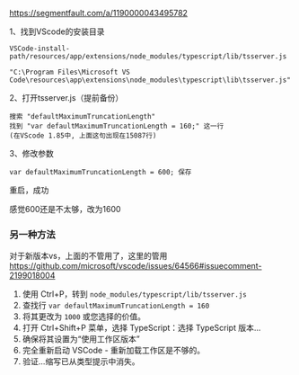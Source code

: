 https://segmentfault.com/a/1190000043495782

1、找到VScode的安装目录
```
VSCode-install-path/resources/app/extensions/node_modules/typescript/lib/tsserver.js

"C:\Program Files\Microsoft VS Code\resources\app\extensions\node_modules\typescript\lib\tsserver.js"
```

2、打开tsserver.js（提前备份）
```
搜索 "defaultMaximumTruncationLength"  
找到 "var defaultMaximumTruncationLength = 160;" 这一行  
(在VScode 1.85中, 上面这句出现在15087行)
```

3、修改参数  
```
var defaultMaximumTruncationLength = 600; 保存
```

重启，成功

感觉600还是不太够，改为1600


### 另一种方法
对于新版本vs，上面的不管用了，这里的管用
https://github.com/microsoft/vscode/issues/64566#issuecomment-2199018004

1. 使用 Ctrl+P，转到 `node_modules/typescript/lib/tsserver.js`
2. 查找行 `var defaultMaximumTruncationLength = 160`
3. 将其更改为 `1000` 或您选择的价值。
4. 打开 Ctrl+Shift+P 菜单，选择 TypeScript：选择 TypeScript 版本...
5. 确保将其设置为“使用工作区版本”
6. 完全重新启动 VSCode - 重新加载工作区是不够的。
7. 验证...缩写已从类型提示中消失。



